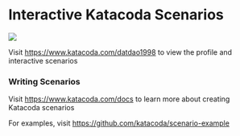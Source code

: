 # Interactive Katacoda Scenarios

[![](http://shields.katacoda.com/katacoda/datdao1998/count.svg)](https://www.katacoda.com/datdao1998 "Get your profile on Katacoda.com")

Visit https://www.katacoda.com/datdao1998 to view the profile and interactive scenarios

### Writing Scenarios
Visit https://www.katacoda.com/docs to learn more about creating Katacoda scenarios

For examples, visit https://github.com/katacoda/scenario-example
